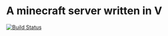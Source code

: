 # A minecraft server written in V

[![Build Status](https://travis-ci.org/prooxeydev/VLangMC.svg?branch=develop)](https://travis-ci.org/prooxeydev/VLangMC)